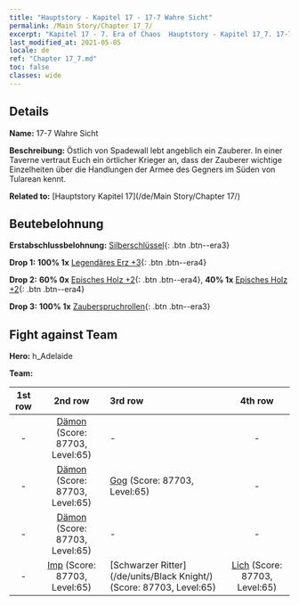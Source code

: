 ```yaml
---
title: "Hauptstory - Kapitel 17 - 17-7 Wahre Sicht"
permalink: /Main Story/Chapter 17_7/
excerpt: "Kapitel 17 - 7. Era of Chaos  Hauptstory - Kapitel 17_7. 17-7 Wahre Sicht"
last_modified_at: 2021-05-05
locale: de
ref: "Chapter 17_7.md"
toc: false
classes: wide
---
```


## Details

 **Name:** 17-7 Wahre Sicht

 **Beschreibung:** Östlich von Spadewall lebt angeblich ein Zauberer. In einer Taverne vertraut Euch ein örtlicher Krieger an, dass der Zauberer wichtige Einzelheiten über die Handlungen der Armee des Gegners im Süden von Tularean kennt.

 **Related to:** [Hauptstory Kapitel 17](/de/Main Story/Chapter 17/)

## Beutebelohnung

 **Erstabschlussbelohnung:** [Silberschlüssel](/ItemsDE/con_693/){: .btn .btn--era3}

 **Drop 1:** **100% 1x** [Legendäres Erz +3](/ItemsDE/mat_54/){: .btn .btn--era4}

 **Drop 2:** **60% 0x** [Episches Holz +2](/ItemsDE/mat_48/){: .btn .btn--era4}, **40% 1x** [Episches Holz +2](/ItemsDE/mat_48/){: .btn .btn--era4}

 **Drop 3:** **100% 1x** [Zauberspruchrollen](/ItemsDE/con_694/){: .btn .btn--era3}


## Fight against Team
 **Hero:** h_Adelaide

 **Team:**


  | 1st row | 2nd row | 3rd row | 4th row |
  |:----:|:----:|:----|:----:|
  | - | [Dämon](/de/units/Demon/) (Score: 87703, Level:65)  | - | - |
  | - | [Dämon](/de/units/Demon/) (Score: 87703, Level:65)  | [Gog](/de/units/Gog/) (Score: 87703, Level:65)  | - |
  | - | [Dämon](/de/units/Demon/) (Score: 87703, Level:65)  | - | - |
  | - | [Imp](/de/units/Imp/) (Score: 87703, Level:65)  | [Schwarzer Ritter](/de/units/Black Knight/) (Score: 87703, Level:65)  | [Lich](/de/units/Lich/) (Score: 87703, Level:65)  |


